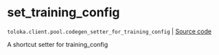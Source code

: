 # set_training_config
`toloka.client.pool.codegen_setter_for_training_config` | [Source code](https://github.com/Toloka/toloka-kit/blob/v1.2.0.post1/src/client/pool/__init__.py#L0)

A shortcut setter for training_config

